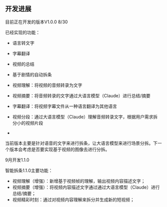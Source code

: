 



## 开发进展

目前正在开发的版本V1.0.0 8/30

已经实现的功能：

- 语言转文字
- 字幕翻译
- 视频的总结
- 基于剧情的自动拆条





- 视频理解：将视频的音频转录为文字
- 视频摘要：将音频转录的文字通过大语言模型（Claude）进行总结/摘要
- 字幕翻译：将视频字幕文件从一种语言翻译为其他语言
- 视频分段：通过大语言模型（Claude）理解音频转录文字，根据用户需求拆分小的视频片段
- 

当前版本主要是针对语音的文字来进行拆条，让大语言模型来进行场景分拆。下一个版本会考虑是否要实现基于视频的图像去进行分拆。

9月开发1.1.0

智能拆条1.1.0主要功能：

- 视频理解（增强）：新增基于视频帧的理解，输出视频内容描述文字；
- 视频摘要（增强）：将视频内容描述文字通过通过大语言模型（Claude）进行总结/摘要；
- 视频精彩时刻：通过对视频内容理解来拆分并生成新的短视频；